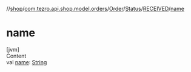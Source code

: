 //[shop](../../../../../index.md)/[com.tezro.api.shop.model.orders](../../../index.md)/[Order](../../index.md)/[Status](../index.md)/[RECEIVED](index.md)/[name](name.md)



# name  
[jvm]  
Content  
val [name](name.md): [String](https://kotlinlang.org/api/latest/jvm/stdlib/kotlin/-string/index.html)  



